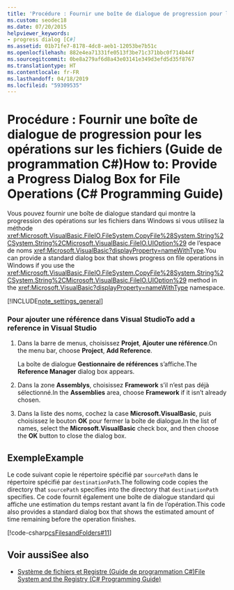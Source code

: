 ```yaml
---
title: 'Procédure : Fournir une boîte de dialogue de progression pour les opérations sur les fichiers - Guide de programmation C#'
ms.custom: seodec18
ms.date: 07/20/2015
helpviewer_keywords:
- progress dialog [C#]
ms.assetid: 01b71fe7-8178-4dc8-aeb1-12053be7b51c
ms.openlocfilehash: 882e4ea71331fe0513f3be71c371bbc0f714b44f
ms.sourcegitcommit: 0be8a279af6d8a43e03141e349d3efd5d35f8767
ms.translationtype: HT
ms.contentlocale: fr-FR
ms.lasthandoff: 04/18/2019
ms.locfileid: "59309535"
---
```

# <a name="how-to-provide-a-progress-dialog-box-for-file-operations-c-programming-guide"></a><span data-ttu-id="42410-102">Procédure : Fournir une boîte de dialogue de progression pour les opérations sur les fichiers (Guide de programmation C#)</span><span class="sxs-lookup"><span data-stu-id="42410-102">How to: Provide a Progress Dialog Box for File Operations (C# Programming Guide)</span></span>
<span data-ttu-id="42410-103">Vous pouvez fournir une boîte de dialogue standard qui montre la progression des opérations sur les fichiers dans Windows si vous utilisez la méthode <xref:Microsoft.VisualBasic.FileIO.FileSystem.CopyFile%28System.String%2CSystem.String%2CMicrosoft.VisualBasic.FileIO.UIOption%29> de l’espace de noms <xref:Microsoft.VisualBasic?displayProperty=nameWithType>.</span><span class="sxs-lookup"><span data-stu-id="42410-103">You can provide a standard dialog box that shows progress on file operations in Windows if you use the <xref:Microsoft.VisualBasic.FileIO.FileSystem.CopyFile%28System.String%2CSystem.String%2CMicrosoft.VisualBasic.FileIO.UIOption%29> method in the <xref:Microsoft.VisualBasic?displayProperty=nameWithType> namespace.</span></span>  
  
[!INCLUDE[note_settings_general](~/includes/note-settings-general-md.md)]  
  
### <a name="to-add-a-reference-in-visual-studio"></a><span data-ttu-id="42410-104">Pour ajouter une référence dans Visual Studio</span><span class="sxs-lookup"><span data-stu-id="42410-104">To add a reference in Visual Studio</span></span>  
  
1. <span data-ttu-id="42410-105">Dans la barre de menus, choisissez **Projet**, **Ajouter une référence**.</span><span class="sxs-lookup"><span data-stu-id="42410-105">On the menu bar, choose **Project**, **Add Reference**.</span></span>  
  
     <span data-ttu-id="42410-106">La boîte de dialogue **Gestionnaire de références** s’affiche.</span><span class="sxs-lookup"><span data-stu-id="42410-106">The **Reference Manager** dialog box appears.</span></span>  
  
2. <span data-ttu-id="42410-107">Dans la zone **Assemblys**, choisissez **Framework** s’il n’est pas déjà sélectionné.</span><span class="sxs-lookup"><span data-stu-id="42410-107">In the **Assemblies** area, choose **Framework** if it isn’t already chosen.</span></span>  
  
3. <span data-ttu-id="42410-108">Dans la liste des noms, cochez la case **Microsoft.VisualBasic**, puis choisissez le bouton **OK** pour fermer la boîte de dialogue.</span><span class="sxs-lookup"><span data-stu-id="42410-108">In the list of names, select the **Microsoft.VisualBasic** check box, and then choose the **OK** button to close the dialog box.</span></span>  
  
## <a name="example"></a><span data-ttu-id="42410-109">Exemple</span><span class="sxs-lookup"><span data-stu-id="42410-109">Example</span></span>  
 <span data-ttu-id="42410-110">Le code suivant copie le répertoire spécifié par `sourcePath` dans le répertoire spécifié par `destinationPath`.</span><span class="sxs-lookup"><span data-stu-id="42410-110">The following code copies the directory that `sourcePath` specifies into the directory that `destinationPath` specifies.</span></span> <span data-ttu-id="42410-111">Ce code fournit également une boîte de dialogue standard qui affiche une estimation du temps restant avant la fin de l’opération.</span><span class="sxs-lookup"><span data-stu-id="42410-111">This code also provides a standard dialog box that shows the estimated amount of time remaining before the operation finishes.</span></span>  
  
 [!code-csharp[csFilesandFolders#11](~/samples/snippets/csharp/VS_Snippets_VBCSharp/csFilesAndFolders/CS/FileIteration.cs#11)]  
  
## <a name="see-also"></a><span data-ttu-id="42410-112">Voir aussi</span><span class="sxs-lookup"><span data-stu-id="42410-112">See also</span></span>

- [<span data-ttu-id="42410-113">Système de fichiers et Registre (Guide de programmation C#)</span><span class="sxs-lookup"><span data-stu-id="42410-113">File System and the Registry (C# Programming Guide)</span></span>](../../../csharp/programming-guide/file-system/index.md)
